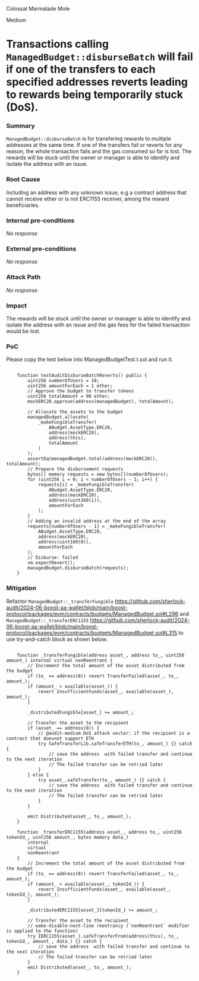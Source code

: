 Colossal Marmalade Mole

Medium

# Transactions calling `ManagedBudget::disburseBatch` will fail if one of the transfers to each specified addresses reverts leading to rewards being temporarily stuck (DoS).

### Summary

`ManagedBudget::disburseBatch` is for transfering rewards to multiple addresses at the same time. If one of the transfers fail or reverts for any reason, the whole transaction fails and the gas consumed so far is lost. The rewards will be stuck until the owner or manager is able to identify and isolate the address with an issue. 

### Root Cause

Including an address with any unknown issue, e.g a contract address that cannot receive ether or is not ERC1155 receiver, among the reward beneficiaries. 

### Internal pre-conditions

_No response_

### External pre-conditions

_No response_

### Attack Path

_No response_

### Impact

The rewards will be stuck until the owner or manager is able to identify and isolate the address with an issue and the gas fees for the failed transaction would be lost. 

### PoC

Please copy the test below into ManagedBudgetTest.t.sol and run it. 

```solidity

    function testAuditDisburseBatchReverts() public {
        uint256 numberOfUsers = 10;
        uint256 amountForEach = 1 ether;
        // Approve the budget to transfer tokens
        uint256 totalAmount = 90 ether;
        mockERC20.approve(address(managedBudget), totalAmount);

        // Allocate the assets to the budget
        managedBudget.allocate(
            _makeFungibleTransfer(
                ABudget.AssetType.ERC20,
                address(mockERC20),
                address(this),
                totalAmount
            )
        );
        assertEq(managedBudget.total(address(mockERC20)), totalAmount);
        // Prepare the disbursement requests
        bytes[] memory requests = new bytes[](numberOfUsers);
        for (uint256 i = 0; i < numberOfUsers - 1; i++) {
            requests[i] = _makeFungibleTransfer(
                ABudget.AssetType.ERC20,
                address(mockERC20),
                address(uint160(i)),
                amountForEach
            );
        }
        // Adding an invalid address at the end of the array
        requests[numberOfUsers - 1] = _makeFungibleTransfer(
            ABudget.AssetType.ERC20,
            address(mockERC20),
            address(uint160(0)),
            amountForEach
        );
        // Disburse: failed
        vm.expectRevert();
        managedBudget.disburseBatch(requests);
    }

```

### Mitigation

Refactor `ManagedBudget::_transferFungible` 
https://github.com/sherlock-audit/2024-06-boost-aa-wallet/blob/main/boost-protocol/packages/evm/contracts/budgets/ManagedBudget.sol#L296
and `ManagedBudget::_transferERC1155` 
https://github.com/sherlock-audit/2024-06-boost-aa-wallet/blob/main/boost-protocol/packages/evm/contracts/budgets/ManagedBudget.sol#L315
to use try-and-catch block as shown below.


```solidity

    function _transferFungible(address asset_, address to_, uint256 amount_) internal virtual nonReentrant {
        // Increment the total amount of the asset distributed from the budget
        if (to_ == address(0)) revert TransferFailed(asset_, to_, amount_);
        if (amount_ > available(asset_)) {
            revert InsufficientFunds(asset_, available(asset_), amount_);
        }

        _distributedFungible[asset_] += amount_;

        // Transfer the asset to the recipient
        if (asset_ == address(0)) {
            // @audit-medium DoS attack vector: if the recipient is a contract that doesnot support ETH
            try SafeTransferLib.safeTransferETH(to_, amount_) {} catch {
                // save the address  with failed transfer and continue to the next iteration
                // The failed transfer can be retried later
            }
        } else {
            try asset_.safeTransfer(to_, amount_) {} catch {
                // save the address  with failed transfer and continue to the next iteration
                // The failed transfer can be retried later
            }
        }

        emit Distributed(asset_, to_, amount_);
    }

    function _transferERC1155(address asset_, address to_, uint256 tokenId_, uint256 amount_, bytes memory data_)
        internal
        virtual
        nonReentrant
    {
        // Increment the total amount of the asset distributed from the budget
        if (to_ == address(0)) revert TransferFailed(asset_, to_, amount_);
        if (amount_ > available(asset_, tokenId_)) {
            revert InsufficientFunds(asset_, available(asset_, tokenId_), amount_);
        }

        _distributedERC1155[asset_][tokenId_] += amount_;

        // Transfer the asset to the recipient
        // wake-disable-next-line reentrancy (`nonReentrant` modifier is applied to the function)
        try IERC1155(asset_).safeTransferFrom(address(this), to_, tokenId_, amount_, data_) {} catch { 
            // save the address  with failed transfer and continue to the next iteration
            // The failed transfer can be retried later
        }
        emit Distributed(asset_, to_, amount_);
    }

```
